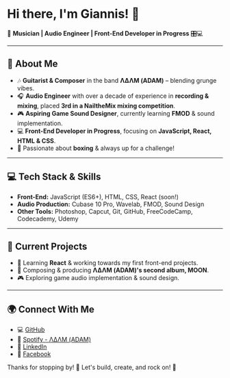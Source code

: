 # Hi there, I'm Giannis! 👋

🎸 **Musician | Audio Engineer | Front-End Developer in Progress** 🎛️💻

---

## 🚀 About Me
- 🎶 **Guitarist & Composer** in the band **ΛΔΛΜ (ADAM)** – blending grunge vibes.
- 🎧 **Audio Engineer** with over a decade of experience in **recording & mixing**, placed **3rd in a NailtheMix mixing competition**.
- 🎮 **Aspiring Game Sound Designer**, currently learning **FMOD** & sound implementation.
- 💻 **Front-End Developer in Progress**, focusing on **JavaScript, React, HTML & CSS**.
- 🥊 Passionate about **boxing** & always up for a challenge!

---

## 💻 Tech Stack & Skills
- **Front-End:** JavaScript (ES6+), HTML, CSS, React (soon!)
- **Audio Production:** Cubase 10 Pro, Wavelab, FMOD, Sound Design
- **Other Tools:** Photoshop, Capcut, Git, GitHub, FreeCodeCamp, Codecademy, Udemy

---

## 📌 Current Projects
- 🚀 Learning **React** & working towards my first front-end projects.
- 🎵 Composing & producing **ΛΔΛΜ (ADAM)'s second album, MOON**.
- 🎮 Exploring game audio implementation & sound design.

---

## 🌍 Connect With Me
- 💻 [GitHub](https://github.com/HookdaCode)
- 🎸 [Spotify - ΛΔΛΜ (ADAM)](https://spoti.fi/2YiEPxZ)
- 💼 [LinkedIn](https://www.linkedin.com/in/%CE%B3%CE%B9%CE%AC%CE%BD%CE%BD%CE%B7%CF%82-%CF%86%CE%BF%CF%85%CF%81%CE%AF%CE%BA%CE%B7%CF%82-a51457326/)
- 📸 [Facebook](https://www.facebook.com/giannis.fourikis.94)

Thanks for stopping by! 🚀 Let's build, create, and rock on! 🎸

